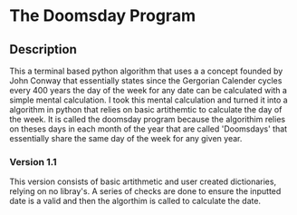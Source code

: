 # The Doomsday Program
## Description
This a terminal based python algorithm that uses a a concept founded by John Conway that essentially states since the Gergorian Calender cycles every 400 years the day of the week for any date can be calculated with a simple mental calculation. I took this mental calculation and turned it into a algorithm in python that relies on basic artithemtic to calculate the day of the week. It is called the doomsday program because the algorithim relies on theses days in each month of the year that are called 'Doomsdays' that essentially share the same day of the week for any given year.

### Version 1.1
This version consists of basic artithmetic and user created dictionaries, relying on no libray's. A series of checks are done to ensure the inputted date is a valid and then the algorthim is called to calculate the date.